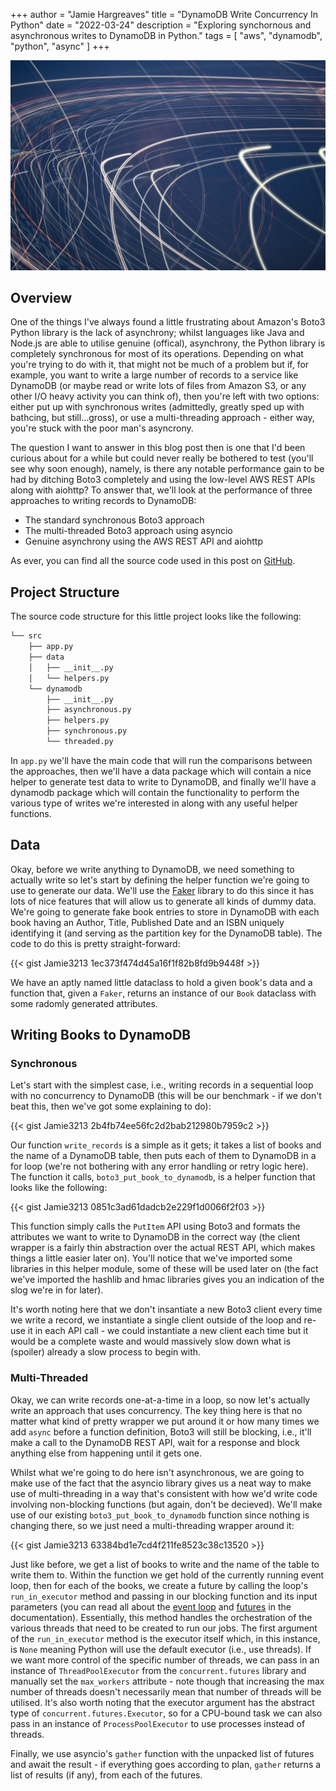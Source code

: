 +++
author = "Jamie Hargreaves"
title = "DynamoDB Write Concurrency In Python"
date = "2022-03-24"
description = "Exploring synchornous and asynchronous writes to DynamoDB in Python."
tags = [
    "aws",
    "dynamodb",
    "python",
    "async"
]
+++

!["Header showing an image of a bookshelf"](/images/dynamodb_concurrency/header.jpg)

## Overview

One of the things I've always found a little frustrating about Amazon's Boto3 Python library is the lack of asynchrony; whilst languages like Java and Node.js are able to utilise genuine (offical), asynchrony, the Python library is completely synchronous for most of its operations. Depending on what you're trying to do with it, that might not be much of a problem but if, for example, you want to write a large number of records to a service like DynamoDB (or maybe read or write lots of files from Amazon S3, or any other I/O heavy activity you can think of), then you're left with two options: either put up with synchronous writes (admittedly, greatly sped up with bathcing, but still...gross), or use a multi-threading approach - either way, you're stuck with the poor man's asyncrony.

The question I want to answer in this blog post then is one that I'd been curious about for a while but could never really be bothered to test (you'll see why soon enough), namely, is there any notable performance gain to be had by ditching Boto3 completely and using the low-level AWS REST APIs along with aiohttp? To answer that, we'll look at the performance of three approaches to writing records to DynamoDB:

* The standard synchronous Boto3 approach
* The multi-threaded Boto3 approach using asyncio
* Genuine asynchrony using the AWS REST API and aiohttp

As ever, you can find all the source code used in this post on [GitHub](https://github.com/Jamie3213/async-dynmodb-python).

## Project Structure

The source code structure for this little project looks like the following:

```zsh
└── src
    ├── app.py
    ├── data
    │   ├── __init__.py
    │   └── helpers.py
    └── dynamodb
        ├── __init__.py
        ├── asynchronous.py
        ├── helpers.py
        ├── synchronous.py
        └── threaded.py
```

In `app.py` we'll have the main code that will run the comparisons between the approaches, then we'll have a data package which will contain a nice helper to generate test data to write to DynamoDB, and finally we'll have a dynamodb package which will contain the functionality to perform the various type of writes we're interested in along with any useful helper functions.

## Data

Okay, before we write anything to DynamoDB, we need something to actually write so let's start by defining the helper function we're going to use to generate our data. We'll use the [Faker](https://faker.readthedocs.io/en/master/) library to do this since it has lots of nice features that will allow us to generate all kinds of dummy data. We're going to generate fake book entries to store in DynamoDB with each book having an Author, Title, Published Date and an ISBN uniquely identifying it (and serving as the partition key for the DynamoDB table). The code to do this is pretty straight-forward:

{{< gist Jamie3213 1ec373f474d45a16f1f82b8fd9b9448f >}}

We have an aptly named little dataclass to hold a given book's data and a function that, given a `Faker`, returns an instance of our `Book` dataclass with some radomly generated attributes.

## Writing Books to DynamoDB

### Synchronous

Let's start with the simplest case, i.e., writing records in a sequential loop with no concurrency to DynamoDB (this will be our benchmark - if we don't beat this, then we've got some explaining to do):

{{< gist Jamie3213 2b4fb74ee56fc2d2bab212980b7959c2 >}}

Our function `write_records` is a simple as it gets; it takes a list of books and the name of a DynamoDB table, then puts each of them to DynamoDB in a for loop (we're not bothering with any error handling or retry logic here). The function it calls, `boto3_put_book_to_dynamodb`, is a helper function that looks like the following:

{{< gist Jamie3213 0851c3ad61dadcb2e229f1d0066f2f03 >}}

This function simply calls the `PutItem` API using Boto3 and formats the attributes we want to write to DynamoDB in the correct way (the client wrapper is a fairly thin abstraction over the actual REST API, which makes things a little easier later on). You'll notice that we've imported some libraries in this helper module, some of these will be used later on (the fact we've imported the hashlib and hmac libraries gives you an indication of the slog we're in for later).

It's worth noting here that we don't insantiate a new Boto3 client every time we write a record, we instantiate a single client outside of the loop and re-use it in each API call - we could instantiate a new client each time but it would be a complete waste and would massively slow down what is (spoiler) already a slow process to begin with.

### Multi-Threaded

Okay, we can write records one-at-a-time in a loop, so now let's actually write an approach that uses concurrency. The key thing here is that no matter what kind of pretty wrapper we put around it or how many times we add `async` before a function definition, Boto3 will still be blocking, i.e., it'll make a call to the DynamoDB REST API, wait for a response and block anything else from happening until it gets one.

Whilst what we're going to do here isn't asynchronous, we are going to make use of the fact that the asyncio library gives us a neat way to make use of multi-threading in a way that's consistent with how we'd write code involving non-blocking functions (but again, don't be decieved). We'll make use of our existing `boto3_put_book_to_dynamodb` function since nothing is changing there, so we just need a multi-threading wrapper around it:

{{< gist Jamie3213 63384bd1e7cd4f211fe8523c38c13520 >}}

Just like before, we get a list of books to write and the name of the table to write them to. Within the function we get hold of the currently running event loop, then for each of the books, we create a future by calling the loop's `run_in_executor` method and passing in our blocking function and its input parameters (you can read all about the [event loop](https://docs.python.org/3/library/asyncio-eventloop.html) and [futures](https://docs.python.org/3/library/asyncio-future.html#future-object) in the documentation). Essentially, this method handles the orchestration of the various threads that need to be created to run our jobs. The first argument of the `run_in_executor` method is the executor itself which, in this instance, is `None` meaning Python will use the default executor (i.e., use threads). If  we want more control of the specific number of threads, we can pass in an instance of `ThreadPoolExecutor` from the `concurrent.futures` library and manually set the `max_workers` attribute - note though that increasing the max number of threads doesn't necessarily mean that number of threads will be utilised. It's also worth noting that the executor argument has the abstract type of `concurrent.futures.Executor`, so for a CPU-bound task we can also pass in an instance of `ProcessPoolExecutor` to use processes instead of threads.

Finally, we use asyncio's `gather` function with the unpacked list of futures and await the result - if everything goes according to plan, `gather` returns a list of results (if any), from each of the futures.
